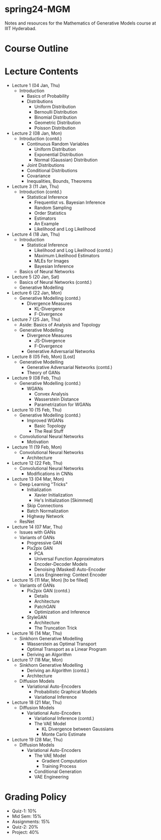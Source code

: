 # spring24-MGM
Notes and resources for the Mathematics of Generative Models course at IIIT Hyderabad.

# Course Outline

# Lecture Contents
* Lecture 1 (04 Jan, Thu)
    - Introduction
        - Basics of Probability
        - Distributions
            - Uniform Distribution
            - Bernoulli Distribution
            - Binomial Distribution
            - Geometric Distribution
            - Poisson Distribution
* Lecture 2 (08 Jan, Mon)
    - Introduction (contd.)
        - Continuous Random Variables
            - Uniform Distribution
            - Exponential Distribution
            - Normal (Gaussian) Distribution
        - Joint Distributions
        - Conditional Distributions
        - Covariance
        - Inequalities, Bounds, Theorems
* Lecture 3 (11 Jan, Thu)
    - Introduction (contd.)
        - Statistical Inference
            - Frequentist vs. Bayesian Inference
            - Random Sampling
            - Order Statistics
            - Estimators
            - An Example
            - Likelihood and Log Likelihood
* Lecture 4 (18 Jan, Thu)
    - Introduction
        - Statistical Inference
            - Likelihood and Log Likelihood (contd.)
            - Maximum Likelihood Estimators
            - MLEs for Images
            - Bayesian Inference
    - Basics of Neural Networks
* Lecture 5 (20 Jan, Sat)
    - Basics of Neural Networks (contd.)
    - Generative Modelling
* Lecture 6 (22 Jan, Mon)
    - Generative Modelling (contd.)
        - Divergence Measures
            - KL-Divergence
            - F-Divergence
* Lecture 7 (25 Jan, Thu)
    - Aside: Basics of Analysis and Topology
    - Generative Modelling
        - Divergence Measures
            - JS-Divergence
            - F-Divergence
        - Generative Adversarial Networks
* Lecture 8 (05 Feb, Mon) [Lost]
    - Generative Modelling
        - Generative Adversarial Networks (contd.)
        - Theory of GANs
* Lecture 9 (08 Feb, Thu)
    - Generative Modelling (contd.)
        - WGANs
            - Convex Analysis
            - Wasserstein Distance
            - Parametrization for WGANs
* Lecture 10 (15 Feb, Thu)
    - Generative Modelling (contd.)
        - Improved WGANs
            - Basic Topology
            - The Real Stuff
    - Convolutional Neural Networks
        - Motivation
* Lecture 11 (19 Feb, Mon)
    - Convolutional Neural Networks
        - Architecture
* Lecture 12 (22 Feb, Thu)
    - Convolutional Neural Networks
        - Modifications in CNNs
* Lecture 13 (04 Mar, Mon)
    - Deep Learning "Tricks"
        - Initialization
            - Xavier Initialization
            - He's Initialization [Skimmed]
        - Skip Connections
        - Batch Normalization
        - Highway Network
    - ResNet
* Lecture 14 (07 Mar, Thu)
    - Issues with GANs
    - Variants of GANs
        - Progressive GAN
        - Pix2pix GAN
            - PCA
            - Universal Function Approximators
            - Encoder-Decoder Models
            - Denoising (Masked) Auto-Encoder
            - Loss Engineering: Context Encoder
* Lecture 15 (11 Mar, Mon) [to be filled]
    - Variants of GANs
        - Pix2pix GAN (contd.)
            - Details
            - Architecture
            - PatchGAN
            - Optimization and Inference
        - StyleGAN
            - Architecture
            - The Truncation Trick
* Lecture 16 (14 Mar, Thu)
    - Sinkhorn Generative Modelling
        - Wasserstein as Optimal Transport
        - Optimal Transport as a Linear Program
        - Deriving an Algorithm
* Lecture 17 (18 Mar, Mon)
    - Sinkhorn Generative Modelling
        - Deriving an Algorithm (contd.)
        - Architecture
    - Diffusion Models
        - Variational Auto-Encoders
            - Probabilistic Graphical Models
            - Variational Inference
* Lecture 18 (21 Mar, Thu)
    - Diffusion Models
        - Variational Auto-Encoders
            - Variational Inference (contd.)
            - The VAE Model
                - KL Divergence between Gaussians
                - Monte Carlo Estimate
* Lecture 19 (28 Mar, Thu)
    - Diffusion Models
        - Variational Auto-Encoders
            - The VAE Model
                - Gradient Computation
                - Training Process
            - Conditional Generation
            - VAE Engineering

# Grading Policy
* Quiz-1: 10%
* Mid Sem: 15%
* Assignments: 15%
* Quiz-2: 20%
* Project: 40%
